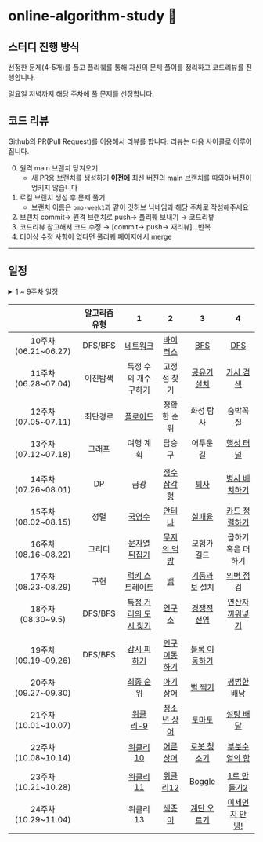 # online-algorithm-study 📒

## 스터디 진행 방식
선정한 문제(4-5개)를 풀고 풀리퀘를 통해 자신의 문제 풀이를 정리하고 코드리뷰를 진행합니다.

일요일 저녁까지 해당 주차에 풀 문제를 선정합니다. 

## 코드 리뷰
Github의 PR(Pull Request)를 이용해서 리뷰를 합니다.
리뷰는 다음 사이클로 이루어집니다.

0. 원격 main 브랜치 당겨오기
    * 새 PR용 브랜치를 생성하기 **이전에** 최신 버전의 main 브랜치를 따와야 버전이 엉키지 않습니다
1. 로컬 브랜치 생성 후 문제 풀기
    * 브랜치 이름은 `bmo-week1`과 같이 깃허브 닉네임과 해당 주차로 작성해주세요
2. 브랜치 commit→ 원격 브랜치로 push→ 풀리퀘 보내기 → 코드리뷰
3. 코드리뷰 참고해서 코드 수정 → [commit→ push→ 재리뷰]...반복
4. 더이상 수정 사항이 없다면 풀리퀘 페이지에서 merge
---


## 일정
<details>
<summary>1 ~ 9주차 일정 </summary>
   
|                  |1     |2    |3   |4     |5      |
|:----------------:|:---:|:---:|:---:|:---:|:---:|
|1주차(04.05~04.11)| [다리를 지나는 트럭](https://programmers.co.kr/learn/courses/30/lessons/42583)| [추석 트래픽](https://programmers.co.kr/learn/courses/30/lessons/17676)| [스킬트리](https://programmers.co.kr/learn/courses/30/lessons/49993)|[단어 변환](https://programmers.co.kr/learn/courses/30/lessons/43163) |[정수 삼각형](https://programmers.co.kr/learn/courses/30/lessons/43105)|
|2주차(04.12~04.18)| [뉴스 클러스터링](https://programmers.co.kr/learn/courses/30/lessons/17677) | [땅따먹기](https://programmers.co.kr/learn/courses/30/lessons/12913)| [N개의 최소공배수](https://programmers.co.kr/learn/courses/30/lessons/12953)| [자물쇠와 열쇠](https://programmers.co.kr/learn/courses/30/lessons/60059)|[최고의 집합](https://programmers.co.kr/learn/courses/30/lessons/12938)|
|3주차(04.19~04.25)|[문자열 압축](https://programmers.co.kr/learn/courses/30/lessons/60057)|[괄호 변환](https://programmers.co.kr/learn/courses/30/lessons/60058)|[방문길이](https://programmers.co.kr/learn/courses/30/lessons/49994)|[단속카메라](https://programmers.co.kr/learn/courses/30/lessons/42884)|[숫자 게임](https://programmers.co.kr/learn/courses/30/lessons/12987)|
|4주차(04.26~05.02)|[더맵게](https://programmers.co.kr/learn/courses/30/lessons/42626)|[괄호 회전하기](https://programmers.co.kr/learn/courses/30/lessons/76502)|[영어 끝말잇기](https://programmers.co.kr/learn/courses/30/lessons/12981)|[베스트앨범](https://programmers.co.kr/learn/courses/30/lessons/42579)|[여행경로](https://programmers.co.kr/learn/courses/30/lessons/43164)|
|5주차(05.03~05.09)|[타겟 넘버](https://programmers.co.kr/learn/courses/30/lessons/43165)|[메뉴 리뉴얼](https://programmers.co.kr/learn/courses/30/lessons/72411)|[N-Queen](https://programmers.co.kr/learn/courses/30/lessons/12952)|[등굣길](https://programmers.co.kr/learn/courses/30/lessons/42898)|[디스크 컨트롤러](https://programmers.co.kr/learn/courses/30/lessons/42627)|
||
|6주차(05.17~05.23)|[완주하지 못한 선수](https://programmers.co.kr/learn/courses/30/lessons/42576)|[크레인 인형뽑기](https://programmers.co.kr/learn/courses/30/lessons/64061)|[예상 대진표](https://programmers.co.kr/learn/courses/30/lessons/12985)|[후보키](https://programmers.co.kr/learn/courses/30/lessons/42890)|[이중우선순위큐](https://programmers.co.kr/learn/courses/30/lessons/42628)|
|7주차(05.24~05.30)|[체육복](https://programmers.co.kr/learn/courses/30/lessons/42862)|[오픈채팅방](https://programmers.co.kr/learn/courses/30/lessons/42888)|[조이스틱](https://programmers.co.kr/learn/courses/30/lessons/42860)|[JadenCase문자열](https://programmers.co.kr/learn/courses/30/lessons/12951)|[보석쇼핑](https://programmers.co.kr/learn/courses/30/lessons/67258)|
|8주차(05.31~06.06)|[키패드누르기](https://programmers.co.kr/learn/courses/30/lessons/67256)|[짝지어 제거하기](https://programmers.co.kr/learn/courses/30/lessons/12973)|[기능개발](https://programmers.co.kr/learn/courses/30/lessons/42586)|[멀쩡한 사각형](https://programmers.co.kr/learn/courses/30/lessons/62048)|[입국심사](https://programmers.co.kr/learn/courses/30/lessons/43238)|
|9주차(06.07~06.13)|[로또 순위](https://programmers.co.kr/learn/courses/30/lessons/77484)|[회전하는 큐](https://www.acmicpc.net/problem/1021)|[트리 순회](https://www.acmicpc.net/problem/1991)|[배달](https://programmers.co.kr/learn/courses/30/lessons/12978)|[가장 먼 노드](https://programmers.co.kr/learn/courses/30/lessons/49189)|
   
</details>

|                  |알고리즘 유형     |1    |2   |3     |4      |
|:----------------:|:---:|:---:|:---:|:---:|:---:|
|10주차(06.21~06.27)|DFS/BFS|[네트워크](https://programmers.co.kr/learn/courses/30/lessons/43162)|[바이러스](https://www.acmicpc.net/problem/2606)|[BFS](https://leetcode.com/problems/populating-next-right-pointers-in-each-node/description/)|[DFS](https://leetcode.com/problems/recover-binary-search-tree/description/)|
|11주차(06.28~07.04)|이진탐색|특정 수의 개수 구하기|고정점 찾기|[공유기 설치](https://www.acmicpc.net/problem/2110)|[가사 검색](https://programmers.co.kr/learn/courses/30/lessons/60060)|
|12주차(07.05~07.11)|최단경로|[플로이드](https://www.acmicpc.net/problem/11404)|정확한 순위|화성 탐사|숨박꼭질|
|13주차(07.12~07.18)|그래프|여행 계획|탑승구|어두운 길|[행성 터널](https://www.acmicpc.net/problem/2887)|
||
|14주차(07.26~08.01)|DP|금광|[정수 삼각형](https://www.acmicpc.net/problem/1932)|[퇴사](https://www.acmicpc.net/problem/14501)|[병사 배치하기](https://www.acmicpc.net/problem/18353)|
|15주차(08.02~08.15)|정렬|[국영수](https://www.acmicpc.net/problem/10825)|[안테나](https://www.acmicpc.net/problem/18310)|[실패율](https://programmers.co.kr/learn/courses/30/lessons/42889)|[카드 정렬하기](https://www.acmicpc.net/problem/1715)|
|16주차(08.16~08.22)|그리디|[문자열 뒤집기](https://www.acmicpc.net/problem/1439)|[무지의 먹방](https://programmers.co.kr/learn/courses/30/lessons/42891)|모험가 길드|곱하기 혹은 더하기|
|17주차(08.23~08.29)|구현|[럭키 스트레이트](https://www.acmicpc.net/problem/18406)|[뱀](https://www.acmicpc.net/problem/3190)|[기둥과 보 설치](https://programmers.co.kr/learn/courses/30/lessons/60061)|[외벽 점검](https://programmers.co.kr/learn/courses/30/lessons/60062)|
|18주차(08.30~9.5)|DFS/BFS|[특정 거리의 도시 찾기](https://www.acmicpc.net/problem/18352)|[연구소](https://www.acmicpc.net/problem/14502)|[경쟁적 전염](https://www.acmicpc.net/problem/18405)|[연산자 끼워넣기](https://www.acmicpc.net/problem/14888)|
||
|19주차(09.19~09.26)|DFS/BFS|[감시 피하기](https://www.acmicpc.net/problem/18428)|[인구 이동하기](https://www.acmicpc.net/problem/16234)|[블록 이동하기](https://programmers.co.kr/learn/courses/30/lessons/60063)|
|20주차(09.27~09.30)||[최종 순위](https://www.acmicpc.net/problem/3665)|[아기 상어](https://www.acmicpc.net/problem/16236)|[별 찍기](https://www.acmicpc.net/problem/2447)|[평범한 배낭](https://www.acmicpc.net/problem/12865)|
|21주차(10.01~10.07)||[위클리-9](https://programmers.co.kr/learn/courses/30/lessons/86971)|[청소년 상어](https://www.acmicpc.net/problem/19236)|[토마토](https://www.acmicpc.net/problem/7576)|[설탕 배달](https://www.acmicpc.net/problem/2839)|
|22주차(10.08~10.14)||[위클리10](https://programmers.co.kr/learn/courses/30/lessons/87377)|[어른 상어](https://www.acmicpc.net/problem/19237)|[로봇 청소기](https://www.acmicpc.net/problem/14503)|[부분수열의 합](https://www.acmicpc.net/problem/1182)|
||
|23주차(10.21~10.28)||[위클리11](https://programmers.co.kr/learn/courses/30/lessons/87694)|[위클리12](https://programmers.co.kr/learn/courses/30/lessons/87946)|[Boggle](https://www.acmicpc.net/problem/9202)|[1로 만들기2](https://www.acmicpc.net/problem/12852)|
|24주차(10.29~11.04)||위클리13|[색종이](https://www.acmicpc.net/problem/2563)|[계단 오르기](https://www.acmicpc.net/problem/2579)|[미세먼지 안녕!](https://www.acmicpc.net/problem/17144)|
